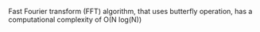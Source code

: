 Fast Fourier transform (FFT) algorithm, that uses butterfly operation, has a computational complexity of O(N log(N))
